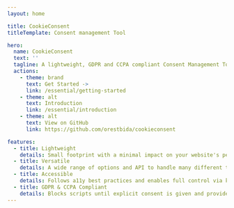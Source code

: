 ```yaml
---
layout: home

title: CookieConsent
titleTemplate: Consent management Tool

hero:
  name: CookieConsent
  text: ''
  tagline: A lightweight, GDPR and CCPA compliant Consent Management Tool written in vanilla JS.
  actions:
    - theme: brand
      text: Get Started ->
      link: /essential/getting-started
    - theme: alt
      text: Introduction
      link: /essential/introduction
    - theme: alt
      text: View on GitHub
      link: https://github.com/orestbida/cookieconsent

features:
  - title: Lightweight
    details: Small footprint with a minimal impact on your website's performance
  - title: Versatile
    details: A wide range of options and API to handle many different types of configurations.
  - title: Accessible
    details: Follows a11y best practices and enables full control via keyboard and screen readers.
  - title: GDPR & CCPA Compliant
    details: Blocks scripts until explicit consent is given and provides clear opt out options.
---
```


<style>
#app h1 .clip{
  background: -webkit-linear-gradient(315deg,var(--vp-c-green) 25%,var(--vp-c-green-dark));
  background-clip: text;
  -webkit-background-clip: text;
  -webkit-text-fill-color: transparent;
}
/*
#app .VPFeature .details {
  font-size: .92em;
}
*/
#app .VPFooter p {
  font-size: .85em;
}

.VPButton.medium.brand{
  font-weight: 600;
  color: #fff!important;
  border-color: #000000;
  background: #000000;
}

.VPButton.medium.brand:hover{
  border-color:  #444444;
  background: #444444;
}

.dark .VPButton.medium.brand{
  background: var(--vp-c-green);
  border-color: var(--vp-c-green);
  color: #000!important;
}

.dark #app .VPButton.medium.brand:hover{
  background: #f18767;
  border-color: #f18767
}
</style>